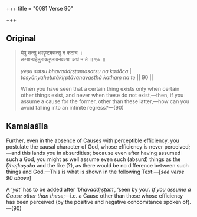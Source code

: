 +++
title = "0081 Verse 90"

+++
## Original 
>
> येषु सत्सु भवद्दृष्टमसत्सु न कदाच ।  
> तस्यान्यहेतुताक्लृप्तावनवस्था कथं न ते ॥ ९० ॥ 
>
> *yeṣu satsu bhavaddṛṣṭamasatsu na kadāca* \|  
> *tasyānyahetutāklṛptāvanavasthā kathaṃ na te* \|\| 90 \|\| 
>
> When you have seen that a certain thing exists only when certain other things exist, and never when these do not exist,—then, if you assume a cause for the former, other than these latter,—how can you avoid falling into an infinite regress?—(90)



## Kamalaśīla

Further, even in the absence of Causes with perceptible efficiency, you postulate the causal character of God, whose efficiency is never perceived;—and this lands you in absurdities; because even after having assumed such a God, you might as well assume even such (absurd) things as the *Ḍheṭkaṣaka* and the like (?), as there would be no difference between such things and God.—This is what is shown in the following Text:—[*see verse 90 above*]

A ‘*yat*’ has to be added after ‘*bhavaddṛṣṭam*’, ‘seen by you’. *If you assume a Cause other than these*;—i.e. a Cause other than those whose efficiency has been perceived (by the positive and negative concomitance spoken of).—(90)


